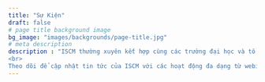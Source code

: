 ```yaml
---
title: "Sự Kiện"
draft: false
# page title background image
bg_image: "images/backgrounds/page-title.jpg"
# meta description
description : "ISCM thường xuyên kết hợp cùng các trường đại học và tổ chức đối tác đến từ nhiều quốc gia tổ chức các sự kiện giáo dục và nghiên cứu nhằm chia sẻ các kiến thức bổ ích cho cộng đồng, từ đó cùng nhau nâng cao chất lượng cuộc sống đô thị. Bên cạnh đó, Viện cũng tổ chức các hoạt động trên nền tảng số và mạng Internet, tạo điều kiện tiếp cận và thu hút sự tham gia của đông đảo  sinh viên, nghiên cứu viên, và các nhà khoa học từ khắp nơi trên thế giới.
<br>
Theo dõi để cập nhật tin tức của ISCM với các hoạt động đa dạng từ webinar, workshop đến hội thảo và các chương trình đào tạo phối hợp tổ chức cùng các đối tác trong nhiều lĩnh vực."
---
```

